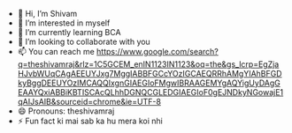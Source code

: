 - 👋 Hi, I’m Shivam
- 👀 I’m interested in myself
- 🌱 I’m currently learning BCA
- 💞️ I’m looking to collaborate with you
- 📫 You can reach me https://www.google.com/search?q=theshivamraj&rlz=1C5GCEM_enIN1123IN1123&oq=the&gs_lcrp=EgZjaHJvbWUqCAgAEEUYJxg7MggIABBFGCcYOzIGCAEQRRhAMgYIAhBFGDkyBggDEEUYOzIMCAQQIxgnGIAEGIoFMgwIBRAAGEMYgAQYigUyDAgGEAAYQxiABBiKBTISCAcQLhhDGNQCGLEDGIAEGIoF0gEJNDkyNGowajE1qAIJsAIB&sourceid=chrome&ie=UTF-8
- 😄 Pronouns: theshivamraj
- ⚡ Fun fact ki mai sab ka hu mera koi nhi

<!---
irajshivam/irajshivam is a ✨ special ✨ repository because its `README.md` (this file) appears on your GitHub profile.
You can click the Preview link to take a look at your changes.
--->
